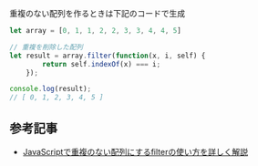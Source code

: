重複のない配列を作るときは下記のコードで生成

```JavaScript
let array = [0, 1, 1, 2, 2, 3, 3, 4, 4, 5]

// 重複を削除した配列
let result = array.filter(function(x, i, self) {
        return self.indexOf(x) === i;
    });

console.log(result);
// [ 0, 1, 2, 3, 4, 5 ]
```

## 参考記事
- [JavaScriptで重複のない配列にするfilterの使い方を詳しく解説](https://www.suzu6.net/posts/95-js-duplication/)
